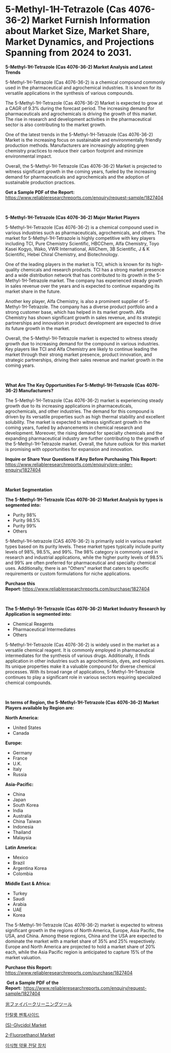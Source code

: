 <p><h1>5-Methyl-1H-Tetrazole (Cas 4076-36-2) Market Furnish Information about Market Size, Market Share, Market Dynamics, and Projections Spanning from 2024 to 2031.</h1></p><p><strong>5-Methyl-1H-Tetrazole (Cas 4076-36-2) Market Analysis and Latest Trends</strong></p>
<p><p>5-Methyl-1H-Tetrazole (Cas 4076-36-2) is a chemical compound commonly used in the pharmaceutical and agrochemical industries. It is known for its versatile applications in the synthesis of various compounds.</p><p>The 5-Methyl-1H-Tetrazole (Cas 4076-36-2) Market is expected to grow at a CAGR of 9.3% during the forecast period. The increasing demand for pharmaceuticals and agrochemicals is driving the growth of this market. The rise in research and development activities in the pharmaceutical sector is also contributing to the market growth.</p><p>One of the latest trends in the 5-Methyl-1H-Tetrazole (Cas 4076-36-2) Market is the increasing focus on sustainable and environmentally friendly production methods. Manufacturers are increasingly adopting green chemistry practices to reduce their carbon footprint and minimize environmental impact.</p><p>Overall, the 5-Methyl-1H-Tetrazole (Cas 4076-36-2) Market is projected to witness significant growth in the coming years, fueled by the increasing demand for pharmaceuticals and agrochemicals and the adoption of sustainable production practices.</p></p>
<p><strong>Get a Sample PDF of the Report:&nbsp;</strong> <a href="https://www.reliableresearchreports.com/enquiry/request-sample/1827404">https://www.reliableresearchreports.com/enquiry/request-sample/1827404</a></p>
<p>&nbsp;</p>
<p><strong>5-Methyl-1H-Tetrazole (Cas 4076-36-2) Major Market Players</strong></p>
<p><p>5-Methyl-1H-Tetrazole (Cas 4076-36-2) is a chemical compound used in various industries such as pharmaceuticals, agrochemicals, and others. The market for 5-Methyl-1H-Tetrazole is highly competitive with key players including TCI, Pure Chemistry Scientific, HBCChem, Alfa Chemistry, Toyo Kasei Kogyo, Wako, VWR International, AlliChem, 3B Scientific, J & K Scientific, Hebei Chiral Chemistry, and Biotechnology.</p><p>One of the leading players in the market is TCI, which is known for its high-quality chemicals and research products. TCI has a strong market presence and a wide distribution network that has contributed to its growth in the 5-Methyl-1H-Tetrazole market. The company has experienced steady growth in sales revenue over the years and is expected to continue expanding its market share in the future.</p><p>Another key player, Alfa Chemistry, is also a prominent supplier of 5-Methyl-1H-Tetrazole. The company has a diverse product portfolio and a strong customer base, which has helped in its market growth. Alfa Chemistry has shown significant growth in sales revenue, and its strategic partnerships and innovation in product development are expected to drive its future growth in the market.</p><p>Overall, the 5-Methyl-1H-Tetrazole market is expected to witness steady growth due to increasing demand for the compound in various industries. Key players like TCI and Alfa Chemistry are likely to continue leading the market through their strong market presence, product innovation, and strategic partnerships, driving their sales revenue and market growth in the coming years.</p></p>
<p>&nbsp;</p>
<p><strong>What Are The Key Opportunities For 5-Methyl-1H-Tetrazole (Cas 4076-36-2) Manufacturers?</strong></p>
<p><p>The 5-Methyl-1H-Tetrazole (Cas 4076-36-2) market is experiencing steady growth due to its increasing applications in pharmaceuticals, agrochemicals, and other industries. The demand for this compound is driven by its versatile properties such as high thermal stability and excellent solubility. The market is expected to witness significant growth in the coming years, fueled by advancements in chemical research and development. Moreover, the rising demand for specialty chemicals and the expanding pharmaceutical industry are further contributing to the growth of the 5-Methyl-1H-Tetrazole market. Overall, the future outlook for this market is promising with opportunities for expansion and innovation.</p></p>
<p><strong>Inquire or Share Your Questions If Any Before Purchasing This Report:</strong> <a href="https://www.reliableresearchreports.com/enquiry/pre-order-enquiry/1827404">https://www.reliableresearchreports.com/enquiry/pre-order-enquiry/1827404</a></p>
<p>&nbsp;</p>
<p><strong>Market Segmentation</strong></p>
<p><strong>The 5-Methyl-1H-Tetrazole (Cas 4076-36-2) Market Analysis by types is segmented into:</strong></p>
<p><ul><li>Purity 98%</li><li>Purity 98.5%</li><li>Purity 99%</li><li>Others</li></ul></p>
<p><p>5-Methyl-1H-tetrazole (CAS 4076-36-2) is primarily sold in various market types based on its purity levels. These market types typically include purity levels of 98%, 98.5%, and 99%. The 98% category is commonly used in research and industrial applications, while the higher purity levels of 98.5% and 99% are often preferred for pharmaceutical and specialty chemical uses. Additionally, there is an "Others" market that caters to specific requirements or custom formulations for niche applications.</p></p>
<p><strong>Purchase this Report:&nbsp;</strong><a href="https://www.reliableresearchreports.com/purchase/1827404">https://www.reliableresearchreports.com/purchase/1827404</a></p>
<p>&nbsp;</p>
<p><strong>The 5-Methyl-1H-Tetrazole (Cas 4076-36-2) Market Industry Research by Application is segmented into:</strong></p>
<p><ul><li>Chemical Reagents</li><li>Pharmaceutical Intermediates</li><li>Others</li></ul></p>
<p><p>5-Methyl-1H-Tetrazole (Cas 4076-36-2) is widely used in the market as a versatile chemical reagent. It is commonly employed in pharmaceutical intermediates for the synthesis of various drugs. Additionally, it finds application in other industries such as agrochemicals, dyes, and explosives. Its unique properties make it a valuable compound for diverse chemical processes. With its broad range of applications, 5-Methyl-1H-Tetrazole continues to play a significant role in various sectors requiring specialized chemical compounds.</p></p>
<p>&nbsp;</p>
<p><strong>In terms of Region, the 5-Methyl-1H-Tetrazole (Cas 4076-36-2) Market Players available by Region are:</strong></p>
<p>
    <p> <strong> North America: </strong>
        <ul>
            <li>United States</li>
            <li>Canada</li>
        </ul>
        </p> 
    <p> <strong> Europe: </strong>
        <ul>
            <li>Germany</li>
            <li>France</li>
            <li>U.K.</li>
            <li>Italy</li>
            <li>Russia</li>
        </ul>
        </p> 
    <p> <strong> Asia-Pacific: </strong>
        <ul>
            <li>China</li>
            <li>Japan</li>
            <li>South Korea</li>
            <li>India</li>
            <li>Australia</li>
            <li>China Taiwan</li>
            <li>Indonesia</li>
            <li>Thailand</li>
            <li>Malaysia</li>
        </ul>
        </p> 
    <p> <strong> Latin America: </strong>
        <ul>
            <li>Mexico</li>
            <li>Brazil</li>
            <li>Argentina Korea</li>
            <li>Colombia</li>
        </ul>
        </p> 
    <p> <strong> Middle East & Africa: </strong>
        <ul>
            <li>Turkey</li>
            <li>Saudi</li>
            <li>Arabia</li>
            <li>UAE</li>
            <li>Korea</li>
        </ul>
    </p>
    </p>
<p><p>The 5-Methyl-1H-Tetrazole (Cas 4076-36-2) market is expected to witness significant growth in the regions of North America, Europe, Asia Pacific, the USA, and China. Among these regions, China and the USA are expected to dominate the market with a market share of 35% and 25% respectively. Europe and North America are projected to hold a market share of 20% each, while the Asia Pacific region is anticipated to capture 15% of the market valuation.</p></p>
<p><strong>Purchase this Report: </strong><a href="https://www.reliableresearchreports.com/purchase/1827404">https://www.reliableresearchreports.com/purchase/1827404</a></p>
<p>&nbsp;<strong>Get a Sample PDF of the Report:&nbsp;&nbsp;</strong><a href="https://www.reliableresearchreports.com/enquiry/request-sample/1827404">https://www.reliableresearchreports.com/enquiry/request-sample/1827404</a></p>
<p><strong></strong></p>
<p><p><a href="https://medium.com/@munroco657/%E3%83%95%E3%82%A1%E3%82%A4%E3%83%90%E3%82%AA%E3%83%97%E3%83%86%E3%82%A3%E3%83%83%E3%82%AF%E3%82%AF%E3%83%AA%E3%83%BC%E3%83%8B%E3%83%B3%E3%82%B0%E3%83%84%E3%83%BC%E3%83%AB%E5%B8%82%E5%A0%B4-%E5%B8%82%E5%A0%B4cagr-%E5%B8%82%E5%A0%B4%E5%8B%95%E5%90%91-%E3%81%8A%E3%82%88%E3%81%B3%E6%88%90%E9%95%B7%E6%88%A6%E7%95%A5%E3%81%AB%E9%96%A2%E3%81%99%E3%82%8B%E6%83%85%E5%A0%B1-ecfeaff1e92e">光ファイバークリーニングツール</a></p><p><a href="https://medium.com/@achimcoteanu1/%ED%83%84%ED%83%88%EB%A3%B8-%ED%8E%9C%ED%86%A1%EC%82%AC%EC%9D%B4%EB%93%9C-%EC%8B%9C%EC%9E%A5-%EB%B6%84%EC%84%9D-%EA%B7%B8%EA%B2%83%EC%9D%98-cagr-%EC%8B%9C%EC%9E%A5-%EC%84%B8%EB%B6%84%ED%99%94-%EB%B0%8F-%EC%84%B8%EA%B3%84-%EC%82%B0%EC%97%85-%EA%B0%9C%EC%9A%94-da7f4aee8644">탄탈룸 펜톡사이드</a></p><p><a href="https://github.com/jaidynmorantestelletmjzya/Market-Research-Report-List-1/blob/main/s-glycidol-market.md">(S)-Glycidol Market</a></p><p><a href="https://github.com/juniordelafrance/Market-Research-Report-List-2/blob/main/2-fluoroethanol-market.md">2-Fluoroethanol Market</a></p><p><a href="https://medium.com/@achimcoteanu1/%EC%9D%B4%EC%8B%9D-%EA%B0%80%EB%8A%A5%ED%95%9C-%EC%9D%98%EC%95%BD%ED%92%88-%EC%A0%84%EB%8B%AC-%EC%9E%A5%EC%B9%98-%EC%8B%9C%EC%9E%A5-%EA%B7%9C%EB%AA%A8-%EC%8B%9C%EC%9E%A5-%EC%A0%84%EB%A7%9D-%EB%B0%8F-%EC%8B%9C%EC%9E%A5-%EC%98%88%EC%B8%A1-2024%EB%85%84%EB%B6%80%ED%84%B0-2031%EB%85%84-87ecade47413">이식형 약물 전달 장치</a></p></p>